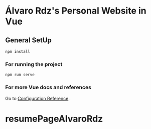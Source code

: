 # Álvaro Rdz's Personal Website in Vue

## General SetUp
```
npm install
```

### For running the project
```
npm run serve
```
### For more Vue docs and references
Go to  [Configuration Reference](https://cli.vuejs.org/config/).
# resumePageAlvaroRdz
